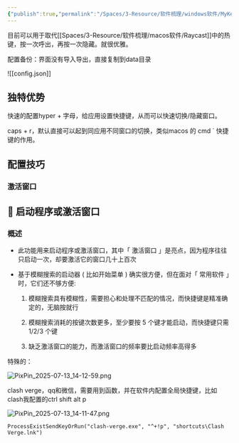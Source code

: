 ```yaml
---
{"publish":true,"permalink":"/Spaces/3-Resource/软件梳理/windows软件/MyKeyMap.md","description":"一款基于 AutoHotkey 的键盘映射工具","created":"2024-08-17","modified":"2025-07-13","tags":["windows软件","github开源"],"cssclasses":""}
---
```



目前可以用于取代[[Spaces/3-Resource/软件梳理/macos软件/Raycast]]中的热键，按一次呼出，再按一次隐藏。就很优雅。

配置备份：界面没有导入导出，直接复制到data目录

![[config.json]]

## 独特优势

快速的配置hyper + 字母，给应用设置快捷键，从而可以快速切换/隐藏窗口。

caps + r，默认直接可以起到同应用不同窗口的切换，类似macos 的 cmd \` 快捷键的作用。

## 配置技巧

### 激活窗口

## 🚀 启动程序或激活窗口

### 概述

- 此功能用来启动程序或激活窗口，其中「 激活窗口 」是亮点，因为程序往往只启动一次，却要激活它的窗口几十上百次
	
- 基于模糊搜索的启动器 ( 比如开始菜单 ) 确实很方便，但在面对「 常用软件 」时，它们还不够方便:
	
	1. 模糊搜索具有模糊性，需要担心和处理不匹配的情况，而快捷键是精准确定的，无脑按就行
		
	2. 模糊搜索消耗的按键次数更多，至少要按 5 个键才能启动，而快捷键只需 1/2/3 个键
		
	3. 缺乏激活窗口的能力，而激活窗口的频率要比启动频率高得多

特殊的：

![PixPin_2025-07-13_14-12-59.png](https://pub-pic.oldwinter.top/2025/07/a226bba0c74f18a4520b3383cd2f2084.png)

clash verge，qq和微信，需要用到函数，并在软件内配置全局快捷键，比如clash我配置的ctrl shift alt p

![PixPin_2025-07-13_14-11-47.png](https://pub-pic.oldwinter.top/2025/07/5370351fd65ed2554fb1e94e5c13b08e.png)

```
ProcessExistSendKeyOrRun("clash-verge.exe", "^+!p", "shortcuts\Clash Verge.lnk")
```
